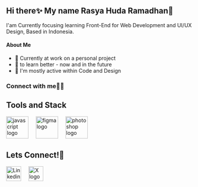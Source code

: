 ## Hi there✨ My name Rasya Huda Ramadhan👋

I'am Currently focusing learning Front-End for Web Development and UI/UX Design, 
Based in Indonesia.


#### About Me

- 🔭 Currently at work on a personal project
- 🌱 to learn better - now and in the future
- 💬 I'm mostly active within Code and Design
<h3 align="left">Connect with me🧑‍💻</h3>
<p align="left">
</p>



<h2>Tools and Stack</h2>
<div align="left">
  <img src="https://skillicons.dev/icons?i=js" height="60" alt="javascript logo"  />
  <img width="12" />
  <a href="https://www.figma.com/design/"><img src="https://skillicons.dev/icons?i=figma" height="60" alt="figma logo"  /></a>
  <img width="12" />
  <a href="https://www.figma.com/design/"><img src="https://skillicons.dev/icons?i=photoshop" height="60" alt="photoshop logo"  /></a>
  <img width="12" />
</div>


<h2>Lets Connect!🤞</h2>
<div align="left">
   <a href="https://www.linkedin.com/in/rasya-huda-ramadhan-8550982a3/"><img src="https://cdn.jsdelivr.net/gh/devicons/devicon/icons/linkedin/linkedin-original.svg" height="40" alt="Linkedin logo"  /></a>
  <img width="12" />
  <a href="https://x.com/seventyash"><img src="https://cdn.jsdelivr.net/gh/devicons/devicon/icons/twitter/twitter-original.svg" height="40" alt="X logo"  /></a>
  <img width="12" />
</div>
